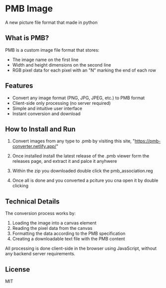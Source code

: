 # PMB Image

A new picture file format that made in python

## What is PMB?

PMB is a custom image file format that stores:
- The image name on the first line
- Width and height dimensions on the second line
- RGB pixel data for each pixel with an "N" marking the end of each row

## Features

- Convert any image format (PNG, JPG, JPEG, etc.) to PMB format
- Client-side only processing (no server required)
- Simple and intuitive user interface
- Instant conversion and download

## How to Install and Run

1. Convert images from any type to .pmb by visiting this site, "https://pmb-converter.netlify.app/"

2. Once installed install the latest release of the .pmb viewer form the releases page, and extract it and palce it anyhwere

3. Within the zip you downloaded double click the pmb_association.reg

4. Once all is done and you converted a pciture you cna open it by double clicking


## Technical Details

The conversion process works by:
1. Loading the image into a canvas element
2. Reading the pixel data from the canvas
3. Formatting the data according to the PMB specification
4. Creating a downloadable text file with the PMB content

All processing is done client-side in the browser using JavaScript, without any backend server requirements.

## License

MIT 